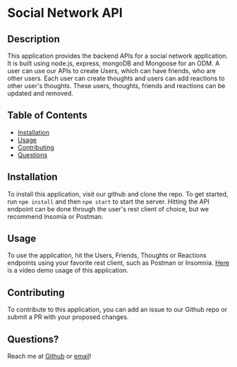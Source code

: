 # Social Network API 

  ## Description
  This application provides the backend APIs for a social network application. It is built using node.js, express, mongoDB and Mongoose for an ODM. A user can use our APIs to create Users, which can have friends, who are other users. Each user can create thoughts and users can add reactions to other user's thoughts. These users, thoughts, friends and reactions can be updated and removed.

  ## Table of Contents

  * [Installation](#installation)
  * [Usage](#usage)
  * [Contributing](#contributing)
  * [Questions](#questions)

  ## Installation
  To install this application, visit our github and clone the repo. To get started, run `npm install` and then `npm start` to start the server. Hitting the API endpoint can be done through the user's rest client of choice, but we recommend Insomia or Postman.

  ## Usage
  To use the application, hit the Users, Friends, Thoughts or Reactions endpoints using your favorite rest client, such as Postman or Insomnia. [Here](https://drive.google.com/file/d/14uTzkBdLaRdNJMfPd9GDuxOfsCpyEsMx/view) is a video demo usage of this application.
  
  ## Contributing
  To contribute to this application, you can add an issue to our Github repo or submit a PR with your proposed changes.

  ## Questions?
  Reach me at [Github](https://github.com/squidbeaks) or [email](leahsigridrussell@gmail.com)!
